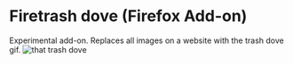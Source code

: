 # Firetrash dove (Firefox Add-on)

Experimental add-on. Replaces all images on a website with the trash dove gif.
![that trash dove](http://i0.kym-cdn.com/photos/images/newsfeed/001/221/798/7e2.gif)
